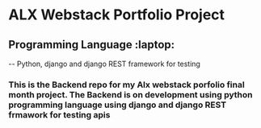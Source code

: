 # ALX Webstack Portfolio Project

## Programming Language :laptop:
-- Python, django and django REST framework for testing 

### This is the Backend repo for my Alx webstack porfolio final month project. The Backend is on development using python programming language using django and django REST frmawork for testing apis   
